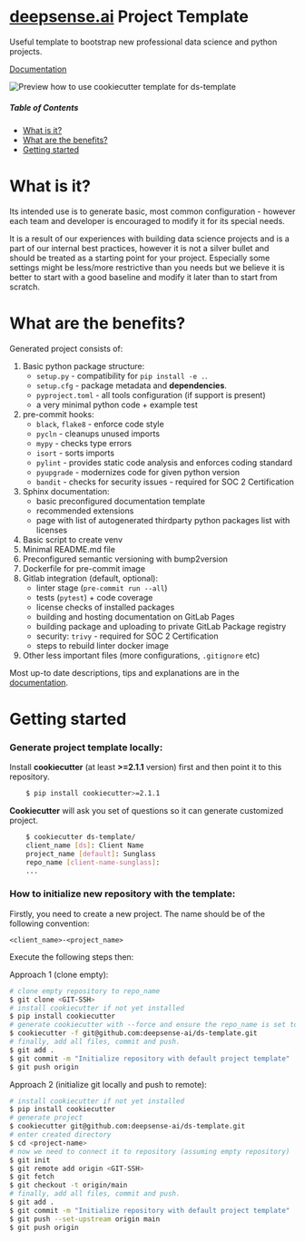 # [deepsense.ai](https://deepsense.ai) Project Template 

Useful template to bootstrap new professional data science and python projects.

[Documentation](https://deepsense-ai.github.io/ds-template/)

![Preview how to use cookiecutter template for ds-template](https://github.com/deepsense-ai/ds-template/blob/main/docs/_static/make_template.gif?raw=true)

##### Table of Contents  
* [What is it?](#what-is-it)  
* [What are the benefits?](#what-are-the-benefits)
* [Getting started](#getting-started)  

# What is it?

Its intended use is to generate basic, most common configuration - however each team and developer is encouraged to modify it for its special needs.

It is a result of our experiences with building data science projects and is a part of our internal best practices, however it is not a silver bullet and should be treated as a starting point for your project.
Especially some settings might be less/more restrictive than you needs  but we believe it is better to start with a good baseline and modify it later than to start from scratch.

# What are the benefits?

Generated project consists of:

1. Basic python package structure:
    * `setup.py` - compatibility for `pip install -e .`.
    * `setup.cfg` - package metadata and **dependencies**.
    * `pyproject.toml` - all tools configuration (if support is present)
    * a very minimal python code + example test
1. pre-commit hooks:
    * `black`, `flake8` - enforce code style
    * `pycln` - cleanups unused imports
    * `mypy` - checks type errors
    * `isort` - sorts imports
    * `pylint` - provides static code analysis and enforces coding standard
    * `pyupgrade` - modernizes code for given python version
    * `bandit` - checks for security issues - required for SOC 2 Certification
1. Sphinx documentation:
    * basic preconfigured documentation template
    * recommended extensions
    * page with list of autogenerated thirdparty python packages list with licenses
1. Basic script to create venv
1. Minimal README.md file
1. Preconfigured semantic versioning with bump2version
1. Dockerfile for pre-commit image
1. Gitlab integration (default, optional):
    * linter stage (`pre-commit run --all`)
    * tests (`pytest`) + code coverage
    * license checks of installed packages
    * building and hosting documentation on GitLab Pages
    * building package and uploading to private GitLab Package registry
    * security: `trivy` - required for SOC 2 Certification
    * steps to rebuild linter docker image
1. Other less important files (more configurations, `.gitignore` etc)

Most up-to date descriptions, tips and explanations are in the [documentation](https://deepsense-ai.github.io/ds-template/).

# Getting started

### Generate project template locally:

Install **cookiecutter** (at least **>=2.1.1** version) first and then point it to this repository.
```bash
    $ pip install cookiecutter>=2.1.1
```

**Cookiecutter** will ask you set of questions so it can generate customized project.

``` bash
    $ cookiecutter ds-template/
    client_name [ds]: Client Name
    project_name [default]: Sunglass
    repo_name [client-name-sunglass]:
    ...
```

### How to initialize new repository with the template:

Firstly, you need to create a new project. The name should be of the following convention: 

`<client_name>-<project_name>`

Execute the following steps then:

Approach 1 (clone empty):

```bash
# clone empty repository to repo_name
$ git clone <GIT-SSH>
# install cookiecutter if not yet installed
$ pip install cookiecutter
# generate cookiecutter with --force and ensure the repo_name is set to the same name as directory you cloned git repository to.
$ cookiecutter -f git@github.com:deepsense-ai/ds-template.git
# finally, add all files, commit and push.
$ git add .
$ git commit -m "Initialize repository with default project template"
$ git push origin
```

Approach 2 (initialize git locally and push to remote):

```bash
# install cookiecutter if not yet installed
$ pip install cookiecutter
# generate project
$ cookiecutter git@github.com:deepsense-ai/ds-template.git
# enter created directory
$ cd <project-name>
# now we need to connect it to repository (assuming empty repository)
$ git init
$ git remote add origin <GIT-SSH>
$ git fetch
$ git checkout -t origin/main
# finally, add all files, commit and push.
$ git add .
$ git commit -m "Initialize repository with default project template"
$ git push --set-upstream origin main
$ git push origin
```
